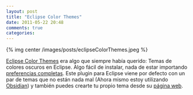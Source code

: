 ```yaml
---
layout: post
title: "Eclipse Color Themes"
date: 2011-05-22 20:48
comments: true
categories: 
---
```


{% img center /images/posts/eclipseColorThemes.jpeg %}

[Eclipse Color Themes](http://www.eclipsecolorthemes.org/) era algo que siempre había querido: Temas de colores oscuros en Eclipse.
Algo fácil de instalar, nada de estar importando [preferencias completas](http://blog.codefront.net/2006/09/28/vibrant-ink-textmate-theme-for-eclipse/).
Este plugin para Eclipse viene por defecto con un par de temas que no están nada mal
(Ahora mismo estoy utilizando [Obsidian](http://www.eclipsecolorthemes.org/?view=theme&id=21))
y también puedes crearte tu propio tema desde su [página web](http://www.eclipsecolorthemes.org/?view=firsttheme).
